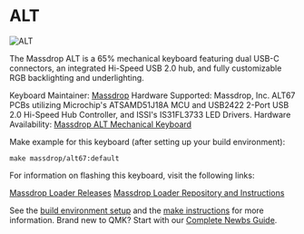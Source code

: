 # ALT

![ALT](https://massdrop-s3.imgix.net/product-images/alt-keyboard/FP/WNxwR19gTua3nxiiQWP3_AI7B3311%20copy%20page.jpg?auto=format&fm=jpg&fit=max&w=700&h=467&dpr=1&q=80)

The Massdrop ALT is a 65% mechanical keyboard featuring dual USB-C connectors, an integrated Hi-Speed USB 2.0 hub, and fully customizable RGB backlighting and underlighting.

Keyboard Maintainer: [Massdrop](https://github.com/massdrop)
Hardware Supported: Massdrop, Inc. ALT67 PCBs utilizing Microchip's ATSAMD51J18A MCU and USB2422 2-Port USB 2.0 Hi-Speed Hub Controller, and ISSI's IS31FL3733 LED Drivers.
Hardware Availability: [Massdrop ALT Mechanical Keyboard](https://www.massdrop.com/buy/massdrop-alt-mechanical-keyboard)

Make example for this keyboard (after setting up your build environment):

    make massdrop/alt67:default

For information on flashing this keyboard, visit the following links:

[Massdrop Loader Releases](https://github.com/Massdrop/mdloader/releases/tag/0.0.1)
[Massdrop Loader Repository and Instructions](https://github.com/Massdrop/mdloader)

See the [build environment setup](https://docs.qmk.fm/#/getting_started_build_tools) and the [make instructions](https://docs.qmk.fm/#/getting_started_make_guide) for more information. Brand new to QMK? Start with our [Complete Newbs Guide](https://docs.qmk.fm/#/newbs).
